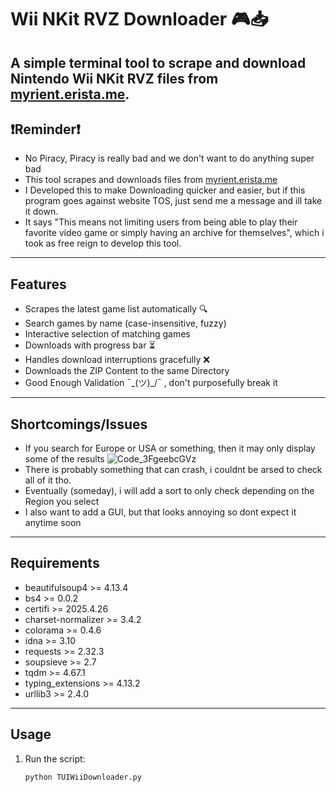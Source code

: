 # Wii NKit RVZ Downloader 🎮📥
A simple terminal tool to scrape and download Nintendo Wii NKit RVZ files from [myrient.erista.me](https://myrient.erista.me).
---
## ❗Reminder❗

- No Piracy, Piracy is really bad and we don't want to do anything super bad
- This tool scrapes and downloads files from [myrient.erista.me](https://myrient.erista.me)
- I Developed this to make Downloading quicker and easier, but if this program goes against website TOS, just send me a message and ill take it down.
- It says "This means not limiting users from being able to play their favorite video game or simply having an archive for themselves", which i took as free reign to develop this tool.
---
## Features

- Scrapes the latest game list automatically 🔍  
- Search games by name (case-insensitive, fuzzy)  
- Interactive selection of matching games  
- Downloads with progress bar ⏳  
- Handles download interruptions gracefully ❌  
- Downloads the ZIP Content to the same Directory
- Good Enough Validation ¯\_(ツ)_/¯ , don't purposefully break it

---

## Shortcomings/Issues

- If you search for Europe or USA or something, then it may only display some of the results
![Code_3FgeebcGVz](https://github.com/user-attachments/assets/2b8d3337-9d60-4cac-a6d3-7d1f7b741499)
-  There is probably something that can crash, i couldnt be arsed to check all of it tho.
-  Eventually (someday), i will add a sort to only check depending on the Region you select
-  I also want to add a GUI, but that looks annoying so dont expect it anytime soon

---

## Requirements

- beautifulsoup4 >= 4.13.4
- bs4 >= 0.0.2
- certifi >= 2025.4.26
- charset-normalizer >= 3.4.2
- colorama >= 0.4.6
- idna >= 3.10
- requests >= 2.32.3
- soupsieve >= 2.7
- tqdm >= 4.67.1
- typing_extensions >= 4.13.2
- urllib3 >= 2.4.0

---

## Usage

1. Run the script:

   ```bash
   python TUIWiiDownloader.py
